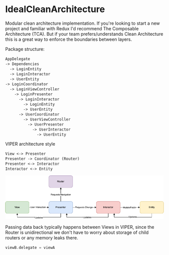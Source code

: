 # IdealCleanArchitecture

Modular clean architecture implementation. If you're looking to start a new project and familiar with Redux I'd recommend The Composable Architecture (TCA). But if your team prefers/understands Clean Architecture this is a great way to enforce the boundaries between layers.

Package structure:
```
AppDelegate
-> Dependencies
  -> LoginEntity
  -> LoginInteractor
  -> UserEntity
-> LoginCoordinator
  -> LoginViewController
    -> LoginPresenter
      -> LoginInteractor
        -> LoginEntity
        -> UserEntity
      -> UserCoordinator
        -> UserViewController
          -> UserPresenter
            -> UserInteractor
              -> UserEntity
```

VIPER architecture style
```
View <-> Presenter
Presenter -> Coordinator (Router)
Presenter <-> Interactor
Interactor <-> Entity
```
![VIPER](viper.png)

Passing data back typically happens between Views in VIPER, since the Router is unidirectional we don't have to worry about storage of child routers or any memory leaks there.

```swift
viewB.delegate = viewA
```
